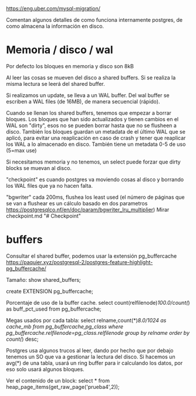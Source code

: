https://eng.uber.com/mysql-migration/

Comentan algunos detalles de como funciona internamente postgres, de como almacena la información en disco.


# Memoria / disco / wal
Por defecto los bloques en memoria y disco son 8kB

Al leer las cosas se mueven del disco a shared buffers.
Si se realiza la misma lectura se leerá del shared buffer.

Si realizamos un update, se lleva a un WAL buffer.
Del wal buffer se escriben a WAL files (de 16MB), de manera secuencial (rápido).

Cuando se llenan los shared buffers, tenemos que empezar a borrar bloques.
Los bloques que han sido actualizados y tienen cambios en el WAL son "dirty", esos no se pueden borrar hasta que no se flusheen a disco.
También los bloques guardan un metadata de el último WAL que se aplicó, para evitar una reaplicación en caso de crash y tener que reaplicar los WAL a lo almacenado en disco.
También tiene un metadata 0-5 de uso (5=max use)

Si necesitamos memoria y no tenemos, un select puede forzar que dirty blocks se muevan al disco.

"checkpoint" es cuando postgres va moviendo cosas al disco y borrando los WAL files que ya no hacen falta.

"bgwriter" cada 200ms, flushea los least used (el número de páginas que se van a flushear es un cálculo basado en dos parametros https://postgresqlco.nf/en/doc/param/bgwriter_lru_multiplier)
Mirar checkpoint.md "# Checkpoint"


# buffers
Consultar el shared buffer, podemos usar la extensión pg_buffercache
https://paquier.xyz/postgresql-2/postgres-feature-highlight-pg_buffercache/

Tamaño:
show shared_buffers;

create EXTENSION pg_buffercache;

Porcentaje de uso de la buffer cache.
select count(relfilenode)*100.0/count(*) as buff_pct_used from pg_buffercache;

Megas usados por cada tabla:
select relname,count(*)*8.0/1024 as cache_mb from pg_buffercache,pg_class where pg_buffercache.relfilenode=pg_class.relfilenode group by relname order by count(*) desc;


Postgres usa algunos trucos al leer, dando por hecho que por debajo tenemos un SO que va a gestionar la lectura del disco.
Si hacemos un avg(*) de una tabla, usará un ring buffer para ir calculando los datos, por eso solo usará algunos bloques.

Ver el contenido de un block:
select * from heap_page_items(get_raw_page('prueba4',2));

